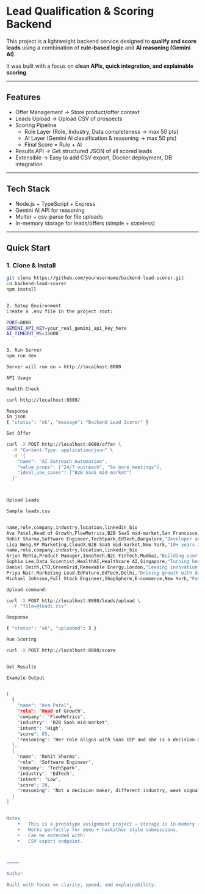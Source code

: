 # Lead Qualification & Scoring Backend  

This project is a lightweight backend service designed to **qualify and score leads** using a combination of **rule-based logic** and **AI reasoning (Gemini AI)**.  

It was built with a focus on **clean APIs, quick integration, and explainable scoring**.  

---

## Features  
- Offer Management → Store product/offer context  
- Leads Upload → Upload CSV of prospects  
- Scoring Pipeline  
  - Rule Layer (Role, Industry, Data completeness → max 50 pts)  
  - AI Layer (Gemini AI classification & reasoning → max 50 pts)  
  - Final Score = Rule + AI  
- Results API → Get structured JSON of all scored leads  
- Extensible → Easy to add CSV export, Docker deployment, DB integration  

---

## Tech Stack  
- Node.js + TypeScript + Express  
- Gemini AI API for reasoning  
- Multer + csv-parse for file uploads  
- In-memory storage for leads/offers (simple + stateless)  

---

## Quick Start  

### 1. Clone & Install  
```bash
git clone https://github.com/yourusername/backend-lead-scorer.git
cd backend-lead-scorer
npm install


2. Setup Environment
Create a .env file in the project root:

PORT=8080
GEMINI_API_KEY=your_real_gemini_api_key_here
AI_TIMEOUT_MS=15000


3. Run Server
npm run dev

Server will run on → http://localhost:8080

API Usage

Health Check

curl http://localhost:8080/

Response
in json 
{ "status": "ok", "message": "Backend Lead Scorer" }

Set Offer

curl -X POST http://localhost:8080/offer \
  -H "Content-Type: application/json" \
  -d '{
    "name": "AI Outreach Automation",
    "value_props": ["24/7 outreach", "6x more meetings"],
    "ideal_use_cases": ["B2B SaaS mid-market"]
  }'



Upload Leads

Sample leads.csv


name,role,company,industry,location,linkedin_bio
Ava Patel,Head of Growth,FlowMetrics,B2B SaaS mid-market,San Francisco,"Driving SaaS growth..."
Rohit Sharma,Software Engineer,TechSpark,EdTech,Bangalore,"Developer and problem solver"
Lisa Wong,VP Marketing,CloudX,B2B SaaS mid-market,New York,"10+ years in SaaS marketing"
name,role,company,industry,location,linkedin_bio
Arjun Mehta,Product Manager,InnoTech,B2C FinTech,Mumbai,"Building user-first products with scalable impact"
Sophia Lee,Data Scientist,HealthAI,Healthcare AI,Singapore,"Turning health data into actionable insights"
Daniel Smith,CTO,GreenGrid,Renewable Energy,London,"Leading innovation in sustainable tech"
Priya Nair,Marketing Lead,EdFuture,EdTech,Delhi,"Driving growth with data-driven campaigns"
Michael Johnson,Full Stack Engineer,ShopSphere,E-commerce,New York,"Passionate about scalable architecture and performance"

Upload command:

curl -X POST http://localhost:8080/leads/upload \
  -F "file=@leads.csv"

Response

{ "status": "ok", "uploaded": 3 }

Run Scoring

curl -X POST http://localhost:8080/score


Get Results

Example Output


[
  {
    "name": "Ava Patel",
    "role": "Head of Growth",
    "company": "FlowMetrics",
    "industry": "B2B SaaS mid-market",
    "intent": "High",
    "score": 85,
    "reasoning": "Her role aligns with SaaS ICP and she is a decision maker."
  },
  {
    "name": "Rohit Sharma",
    "role": "Software Engineer",
    "company": "TechSpark",
    "industry": "EdTech",
    "intent": "Low",
    "score": 20,
    "reasoning": "Not a decision maker, different industry, weak signals."
  }
]


Notes
	•	This is a prototype assignment project → storage is in-memory (no DB).
	•	Works perfectly for demo + hackathon style submissions.
	•	Can be extended with:
	•	CSV export endpoint.



⸻

Author

Built with focus on clarity, speed, and explainability.

